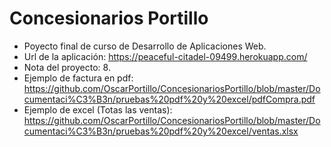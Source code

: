 # Concesionarios Portillo
* Poyecto final de curso de Desarrollo de Aplicaciones Web.
* Url de la aplicación: https://peaceful-citadel-09499.herokuapp.com/
* Nota del proyecto: 8.
* Ejemplo de factura en pdf: https://github.com/OscarPortillo/ConcesionariosPortillo/blob/master/Documentaci%C3%B3n/pruebas%20pdf%20y%20excel/pdfCompra.pdf
* Ejemplo de excel (Totas las ventas): https://github.com/OscarPortillo/ConcesionariosPortillo/blob/master/Documentaci%C3%B3n/pruebas%20pdf%20y%20excel/ventas.xlsx
